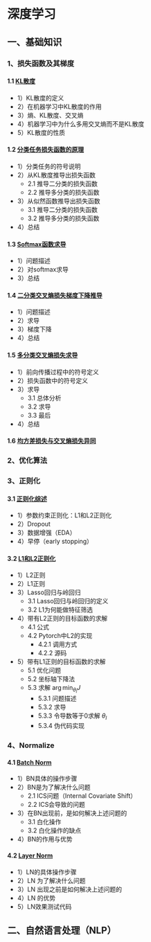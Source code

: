 # 深度学习

## 一、基础知识

### 1、损失函数及其梯度

#### 1.1 [KL散度](./深度学习/损失函数/KL散度/)

* 1）KL散度的定义
* 2）在机器学习中KL散度的作用
* 3）熵、KL散度、交叉熵
* 4）机器学习中为什么多用交叉熵而不是KL散度
* 5）KL散度的性质

#### 1.2 [分类任务损失函数的原理](./深度学习/损失函数/分类任务损失函数的原理/)

* 1）分类任务的符号说明
* 2）从KL散度推导出损失函数
    * 2.1 推导二分类的损失函数
    * 2.2 推导多分类的损失函数
* 3）从似然函数推导出损失函数
    * 3.1 推导二分类的损失函数
    * 3.2 推导多分类的损失函数
* 4）总结

#### 1.3 [Softmax函数求导](./深度学习/损失函数/Softmax函数求导/)

* 1）问题描述
* 2）对softmax求导
* 3）总结

#### 1.4 [二分类交叉熵损失梯度下降推导](./深度学习/损失函数/二分类交叉熵损失梯度下降推导/)

* 1）问题描述
* 2）求导
* 3）梯度下降
* 4）总结

#### 1.5 [多分类交叉熵损失求导](./深度学习/损失函数/多分类交叉熵损失求导/)

* 1）前向传播过程中的符号定义
* 2）损失函数中的符号定义
* 3）求导
    * 3.1 总体分析
    * 3.2 求导
    * 3.3 最后
* 4）总结

#### 1.6 [均方差损失与交叉熵损失异同](./深度学习/损失函数/均方差损失与交叉熵损失异同/)

### 2、优化算法

### 3、正则化

#### 3.1 [正则化综述](./深度学习/正则化/正则化综述/)

* 1）参数约束正则化：L1和L2正则化
* 2）Dropout
* 3）数据增强（EDA）
* 4）早停（early stopping）

#### 3.2 [L1和L2正则化](./深度学习/正则化/L1和L2正则化/)

* 1）L2正则
* 2）L1正则
* 3）Lasso回归与岭回归
    * 3.1 Lasso回归与岭回归的定义
    * 3.2 L1为何能做特征筛选
* 4）带有L2正则的目标函数的求解
    * 4.1 公式
    * 4.2 Pytorch中L2的实现
        * 4.2.1 调用方式
        * 4.2.2 源码
* 5）带有L1正则的目标函数的求解
    * 5.1 优化问题
    * 5.2 坐标轴下降法
    * 5.3 求解 $\arg \min_{\theta_l} J$
        * 5.3.1 问题描述
        * 5.3.2 求导
        * 5.3.3 令导数等于0求解 $\theta_l$
        * 5.3.4 伪代码实现

### 4、Normalize

#### 4.1 [Batch Norm](./深度学习/Normalize/batch_normalize/)

* 1）BN具体的操作步骤
* 2）BN是为了解决什么问题
    * 2.1 ICS问题（Internal Covariate Shift）
    * 2.2 ICS会导致的问题
* 3）在BN出现前，是如何解决上述问题的
    * 3.1 白化操作
    * 3.2 白化操作的缺点
* 4）BN的作用与优势

#### 4.2 [Layer Norm](./深度学习/Normalize/layer_normalize/)

* 1）LN的具体操作步骤
* 2）LN 为了解决什么问题
* 3）LN 出现之前是如何解决上述问题的
* 4）LN 的优势
* 5）LN效果测试代码

## 二、自然语言处理（NLP）

